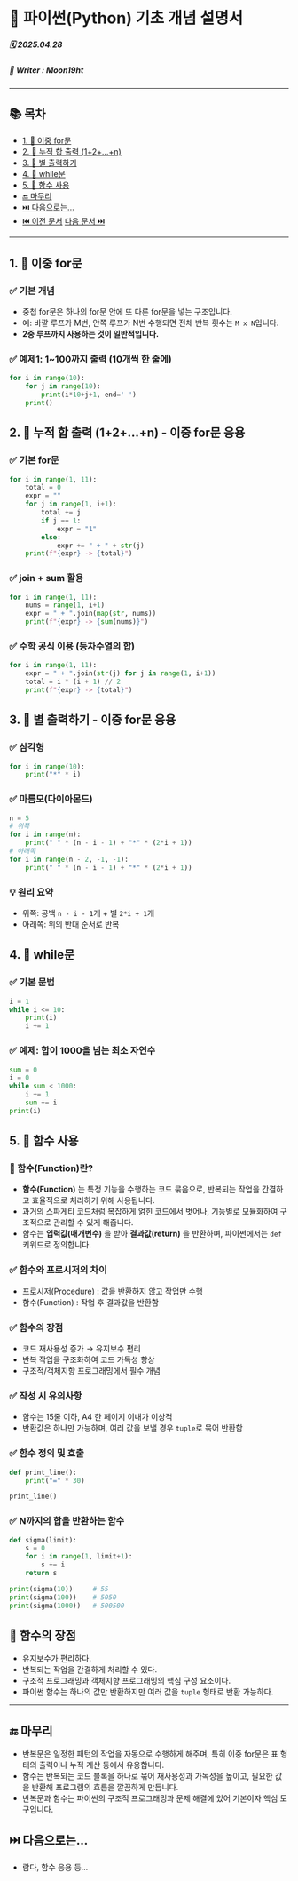 # 🐍 파이썬(Python) 기초 개념 설명서

##### 🗓️ 2025.04.28
##### 📝 Writer : Moon19ht

---

## 📚 목차

- [1. 📌 이중 for문](#1--이중-for문)
- [2. 📌 누적 합 출력 (1+2+...+n)](#2--누적-합-출력-12n---이중-for문-응용)
- [3. 📌 별 출력하기](#3--별-출력하기---이중-for문-응용)
- [4. 📌 while문](#4--while문)
- [5. 📌 함수 사용](#5--함수-사용)
- [🔚 마무리](#-마무리)
- [⏭️ 다음으로는...](#️-다음으로는)
- [⏮️ 이전 문서](./0425%20정리.md) [다음 문서 ⏭️](./0429%20정리.md)

---

## 1. 📌 이중 for문

### ✅ 기본 개념
- 중첩 for문은 하나의 for문 안에 또 다른 for문을 넣는 구조입니다.
- 예: 바깥 루프가 M번, 안쪽 루프가 N번 수행되면 전체 반복 횟수는 `M x N`입니다.
- **2중 루프까지 사용하는 것이 일반적입니다.**

### ✅ 예제1: 1~100까지 출력 (10개씩 한 줄에)
```python
for i in range(10):
    for j in range(10):
        print(i*10+j+1, end=' ')
    print()
```

## 2. 📌 누적 합 출력 (1+2+...+n) - 이중 for문 응용

### ✅ 기본 for문
```python
for i in range(1, 11):
    total = 0
    expr = ""
    for j in range(1, i+1):
        total += j
        if j == 1:
            expr = "1"
        else:
            expr += " + " + str(j)
    print(f"{expr} -> {total}")
```

### ✅ join + sum 활용
```python
for i in range(1, 11):
    nums = range(1, i+1)
    expr = " + ".join(map(str, nums))
    print(f"{expr} -> {sum(nums)}")
```

### ✅ 수학 공식 이용 (등차수열의 합)
```python
for i in range(1, 11):
    expr = " + ".join(str(j) for j in range(1, i+1))
    total = i * (i + 1) // 2
    print(f"{expr} -> {total}")
```

## 3. 📌 별 출력하기 - 이중 for문 응용

### ✅ 삼각형
```python
for i in range(10):
    print("*" * i)
```

### ✅ 마름모(다이아몬드)
```python
n = 5
# 위쪽
for i in range(n):
    print(" " * (n - i - 1) + "*" * (2*i + 1))
# 아래쪽
for i in range(n - 2, -1, -1):
    print(" " * (n - i - 1) + "*" * (2*i + 1))
```

### 💡 원리 요약
- 위쪽: 공백 `n - i - 1`개 + 별 `2*i + 1`개
- 아래쪽: 위의 반대 순서로 반복

## 4. 📌 while문

### ✅ 기본 문법
```python
i = 1
while i <= 10:
    print(i)
    i += 1
```

### ✅ 예제: 합이 1000을 넘는 최소 자연수
```python
sum = 0
i = 0
while sum < 1000:
    i += 1
    sum += i
print(i)
```

## 5. 📌 함수 사용

### 📌 함수(Function)란?
- **함수(Function)** 는 특정 기능을 수행하는 코드 묶음으로, 반복되는 작업을 간결하고 효율적으로 처리하기 위해 사용됩니다.
- 과거의 스파게티 코드처럼 복잡하게 얽힌 코드에서 벗어나, 기능별로 모듈화하여 구조적으로 관리할 수 있게 해줍니다.
- 함수는 **입력값(매개변수)** 을 받아 **결과값(return)** 을 반환하며, 파이썬에서는 `def` 키워드로 정의합니다.

### ✅ 함수와 프로시저의 차이
- 프로시저(Procedure) : 값을 반환하지 않고 작업만 수행
- 함수(Function) : 작업 후 결과값을 반환함

### ✅ 함수의 장점
- 코드 재사용성 증가 → 유지보수 편리
- 반복 작업을 구조화하여 코드 가독성 향상
- 구조적/객체지향 프로그래밍에서 필수 개념

### ✅ 작성 시 유의사항
- 함수는 15줄 이하, A4 한 페이지 이내가 이상적
- 반환값은 하나만 가능하며, 여러 값을 보낼 경우 `tuple`로 묶어 반환함

### ✅ 함수 정의 및 호출
```python
def print_line():
    print("=" * 30)

print_line()
```

### ✅ N까지의 합을 반환하는 함수
```python
def sigma(limit):
    s = 0
    for i in range(1, limit+1):
        s += i
    return s

print(sigma(10))     # 55
print(sigma(100))    # 5050
print(sigma(1000))   # 500500
```

## 📌 함수의 장점
- 유지보수가 편리하다.
- 반복되는 작업을 간결하게 처리할 수 있다.
- 구조적 프로그래밍과 객체지향 프로그래밍의 핵심 구성 요소이다.
- 파이썬 함수는 하나의 값만 반환하지만 여러 값을 `tuple` 형태로 반환 가능하다.

---

## 🔚 마무리
- 반복문은 일정한 패턴의 작업을 자동으로 수행하게 해주며, 특히 이중 for문은 표 형태의 출력이나 누적 계산 등에서 유용합니다. 
- 함수는 반복되는 코드 블록을 하나로 묶어 재사용성과 가독성을 높이고, 필요한 값을 반환해 프로그램의 흐름을 깔끔하게 만듭니다. 
- 반복문과 함수는 파이썬의 구조적 프로그래밍과 문제 해결에 있어 기본이자 핵심 도구입니다.

## ⏭️ 다음으로는...
- 람다, 함수 응용 등...
